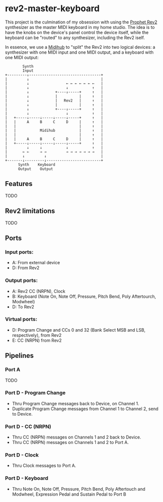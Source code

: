 # rev2-master-keyboard

This project is the culmination of my obsession with using the [Prophet Rev2](https://www.sequential.com/product/prophetrev2/) synthesizer as the master MIDI keyboard in my home studio. The idea is to have the knobs on the device's panel control the device itself, while the keyboard can be "routed" to any synthesizer, including the Rev2 iself.

In essence, we use a [Midihub](https://blokas.io/midihub/) to "split" the Rev2 into two logical devices: a synthesizer with one MIDI input and one MIDI output, and a keyboard with one MIDI output:

```
        Synth
        Input
+---------↓---------------------------------+
|         ↓                                 |
|         ↓                 ← ← ← ← ← ← ←   |
|         ↓                 ↓           ↑   |
|         ↓            +----↓-----+     ↑   |
|         ↓            |          |     ↑   |
|         ↓            |   Rev2   |     ↑   |
|         ↓            |          |     ↑   |
|         ↓            +----↓-----+     ↑   |
|         ↓                 ↓           ↑   |
|   +-----↓-----↓-----↓-----↓-----+     ↑   |
|   |     A     B     C     D     |     ↑   |
|   |                             |     ↑   |
|   |           Midihub           |     ↑   |
|   |                             |     ↑   |
|   |     A     B     C     D     |     ↑   |
|   +-----↓-----↓-----↓-----↓-----+     ↑   |
|         ↓     ↓           ↓           ↑   |
|       ← ←     → →         → → → → → → →   |
|       ↓         ↓                         |
+-------↓---------↓-------------------------+
      Synth    Keyboard
      Output    Output
```

## Features
TODO

## Rev2 limitations
TODO

## Ports
### Input ports:
- A: From external device
- D: From Rev2

### Output ports:
- A: Rev2 CC (NRPN), Clock
- B: Keyboard (Note On, Note Off, Pressure, Pitch Bend, Poly Aftertourch, Modwheel)
- D: To Rev2

### Virtual ports:
- D: Program Change and CCs 0 and 32 (Bank Select MSB and LSB, respectively), from Rev2
- E: CC (NRPN) from Rev2

## Pipelines
### Port A
TODO

### Port D - Program Change
- Thru Program Change messages back to Device, on Channel 1.
- Duplicate Program Change messages from Channel 1 to Channel 2, send to Device.

### Port D - CC (NRPN)
- Thru CC (NRPN) messages on Channels 1 and 2 back to Device.
- Thru CC (NRPN) messages on Channels 1 and 2 to Port A.

### Port D - Clock
- Thru Clock messages to Port A.

### Port D - Keyboard
- Thru Note On, Note Off, Pressure, Pitch Bend, Poly Aftertouch and Modwheel, Expression Pedal and Sustain Pedal to Port B

